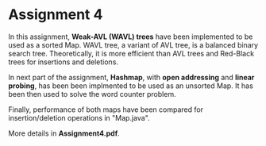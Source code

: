 # Assignment 4

In this assignment, **Weak-AVL (WAVL) trees** have been implemented to be used as a sorted Map. WAVL tree, a variant of AVL tree, is a balanced binary search tree. Theoretically, it is more efficient than AVL trees and Red-Black trees for insertions and deletions.

In next part of the assignment, **Hashmap**, with **open addressing** and **linear probing**, has been been implmented to be used as an unsorted Map. It has been then used to solve the word counter problem.

Finally, performance of both maps have been compared for insertion/deletion operations in "Map.java". 

More details in **Assignment4.pdf**.
